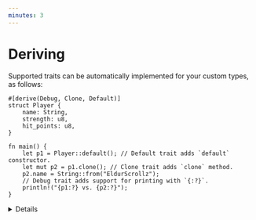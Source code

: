 ```yaml
---
minutes: 3
---
```


# Deriving

Supported traits can be automatically implemented for your custom types, as
follows:

```rust,editable
#[derive(Debug, Clone, Default)]
struct Player {
    name: String,
    strength: u8,
    hit_points: u8,
}

fn main() {
    let p1 = Player::default(); // Default trait adds `default` constructor.
    let mut p2 = p1.clone(); // Clone trait adds `clone` method.
    p2.name = String::from("EldurScrollz");
    // Debug trait adds support for printing with `{:?}`.
    println!("{p1:?} vs. {p2:?}");
}
```

<details>

- Derivation is implemented with macros, and many crates provide useful derive
  macros to add useful functionality. For example, `serde` can derive
  serialization support for a struct using `#[derive(Serialize)]`.

- Derivation is usually provided for traits that have a common boilerplate-y
  implementation that is correct for most cases. For example, demonstrate how a
  manual `Clone` impl can be repetitive compared to deriving the trait:

  ```rust,ignore
  impl Clone for Player {
      fn clone(&self) -> Self {
          Player {
              name: self.name.clone(),
              strength: self.strength.clone(),
              hit_points: self.hit_points.clone(),
          }
      }
  }
  ```

  Not all of the `.clone()`s in the above are necessary in this case, but this
  demonstrates the generally boilerplate-y pattern that manual impls would
  follow, which should help make the use of `derive` clear to students.

</details>
